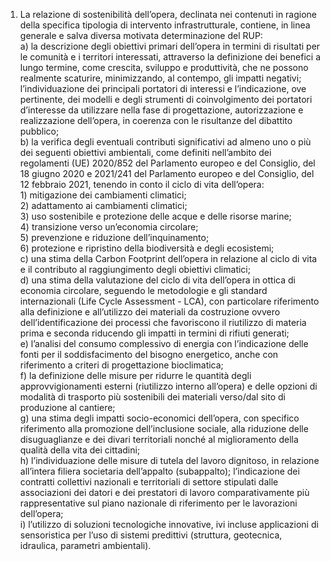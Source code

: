 1. La relazione di sostenibilità dell’opera, declinata nei contenuti in ragione della specifica tipologia di intervento infrastrutturale, contiene, in linea generale e salva diversa motivata determinazione del RUP:<br>a) la descrizione degli obiettivi primari dell’opera in termini di risultati per le comunità e i territori interessati, attraverso la definizione dei benefici a lungo termine, come crescita, sviluppo e produttività, che ne possono realmente scaturire, minimizzando, al contempo, gli impatti negativi; l’individuazione dei principali portatori di interessi e l’indicazione, ove pertinente, dei modelli e degli strumenti di coinvolgimento dei portatori d’interesse da utilizzare nella fase di progettazione, autorizzazione e realizzazione dell’opera, in coerenza con le risultanze del dibattito pubblico;<br>b) la verifica degli eventuali contributi significativi ad almeno uno o più dei seguenti obiettivi ambientali, come definiti nell’ambito dei regolamenti (UE) 2020/852 del Parlamento europeo e del Consiglio, del 18 giugno 2020 e 2021/241 del Parlamento europeo e del Consiglio, del 12 febbraio 2021, tenendo in conto il ciclo di vita dell’opera:<br>1) mitigazione dei cambiamenti climatici;<br>2) adattamento ai cambiamenti climatici;<br>3) uso sostenibile e protezione delle acque e delle risorse marine;<br>4) transizione verso un’economia circolare;<br>5) prevenzione e riduzione dell’inquinamento;<br>6) protezione e ripristino della biodiversità e degli ecosistemi;<br>c) una stima della Carbon Footprint dell’opera in relazione al ciclo di vita e il contributo al raggiungimento degli obiettivi climatici;<br>d) una stima della valutazione del ciclo di vita dell’opera in ottica di economia circolare, seguendo le metodologie e gli standard internazionali (Life Cycle Assessment - LCA), con particolare riferimento alla definizione e all’utilizzo dei materiali da costruzione ovvero dell’identificazione dei processi che favoriscono il riutilizzo di materia prima e seconda riducendo gli impatti in termini di rifiuti generati;<br>e) l’analisi del consumo complessivo di energia con l’indicazione delle fonti per il soddisfacimento del bisogno energetico, anche con riferimento a criteri di progettazione bioclimatica;<br>f) la definizione delle misure per ridurre le quantità degli approvvigionamenti esterni (riutilizzo interno all’opera) e delle opzioni di modalità di trasporto più sostenibili dei materiali verso/dal sito di produzione al cantiere;<br>g) una stima degli impatti socio-economici dell’opera, con specifico riferimento alla promozione dell’inclusione sociale, alla riduzione delle disuguaglianze e dei divari territoriali nonché al miglioramento della qualità della vita dei cittadini;<br>h) l’individuazione delle misure di tutela del lavoro dignitoso, in relazione all’intera filiera societaria dell’appalto (subappalto); l’indicazione dei contratti collettivi nazionali e territoriali di settore stipulati dalle associazioni dei datori e dei prestatori di lavoro comparativamente più rappresentative sul piano nazionale di riferimento per le lavorazioni dell’opera;<br>i) l’utilizzo di soluzioni tecnologiche innovative, ivi incluse applicazioni di sensoristica per l’uso di sistemi predittivi (struttura, geotecnica, idraulica, parametri ambientali).